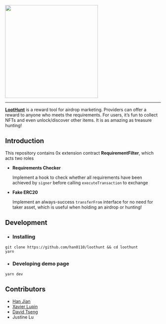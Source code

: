 <img src="https://raw.githubusercontent.com/han0110/loothunt/master/client/assets/images/loothunt.png" width="300px" >

---

[**LootHunt**](https://han0110.github.io/loothunt) is a reward tool for airdrop marketing. Providers can offer a reward to anyone who meets the requirements. For users, it’s fun to collect NFTs and even unlock/discover other items. It is as amazing as treasure hunting!

## Introduction

This repository contains 0x extension contract **RequirementFilter**, which acts two roles

- **Requirements Checker**

  Implement a hook to check whether all requirements have been achieved by `signer` before calling `executeTransaction` to exchange

- **Fake ERC20**

  Implement an always-success `transferFrom` interface for no need for taker asset, which is useful when holding an airdrop or hunting!

## Development

- ### Installing

```
git clone https://github.com/han0110/loothunt && cd loothunt
yarn
```

- ### Developing demo page

```
yarn dev
```

## Contributors

- [Han Jian](https://github.com/han0110)
- [Xavier Lupin](https://github.com/XavierLupin)
- [David Tseng](https://github.com/InjayTseng)
- Justine Lu